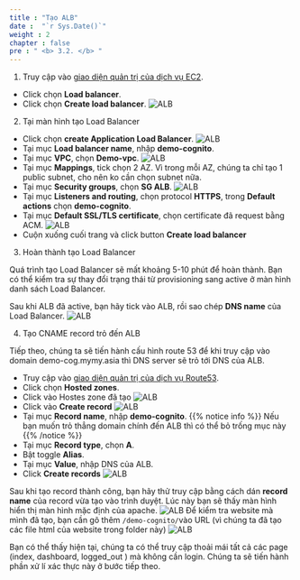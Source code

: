 ```yaml
---
title : "Tạo ALB"
date :  "`r Sys.Date()`" 
weight : 2
chapter : false
pre : " <b> 3.2. </b> "
---
```


1. Truy cập vào [giao diện quản trị của dịch vụ EC2](https://console.aws.amazon.com/ec2/v2/home).
  + Click chọn **Load balancer**.
  + Click chọn **Create load balancer**.
![ALB](/images/3.alb/005-alb.png)

2. Tại màn hình tạo Load Balancer
  + Click chọn **create Application Load Balancer**.
![ALB](/images/3.alb/006-alb.png)
  + Tại mục **Load balancer name**, nhập **demo-cognito**.
  + Tại mục **VPC**, chọn **Demo-vpc**.
![ALB](/images/3.alb/007-alb.png)
  + Tại mục **Mappings**, tick chọn 2 AZ. Vì trong mỗi AZ, chúng ta chỉ tạo 1 public subnet, cho nên ko cần chọn subnet nữa.
  + Tại mục **Security groups**, chọn **SG ALB**.
![ALB](/images/3.alb/008-alb.png)
  + Tại mục **Listeners and routing**, chọn protocol **HTTPS**, trong **Default actions** chọn **demo-cognito**.
  + Tại mục **Default SSL/TLS certificate**, chọn certificate đã request bằng ACM.
![ALB](/images/3.alb/009-alb.png)
  + Cuộn xuống cuối trang và click button **Create load balancer**

3. Hoàn thành tạo Load Balancer

Quá trình tạo Load Balancer sẽ mất khoảng 5-10 phút để hoàn thành. Bạn có thể kiểm tra sự thay đổi trạng thái từ provisioning sang active ở màn hình danh sách Load Balancer.

Sau khi ALB đã active, bạn hãy tick vào ALB, rồi sao chép **DNS name** của Load Balancer.
![ALB](/images/3.alb/010-alb.png)

4. Tạo CNAME record trỏ đến ALB

  Tiếp theo, chúng ta sẽ tiến hành cấu hình route 53 để khi truy cập vào domain demo-cog.mymy.asia thì DNS server sẽ trỏ tới DNS của ALB.
  + Truy cập vào [giao diện quản trị của dịch vụ Route53](https://console.aws.amazon.com/route53/v2/home).
  + Click chọn **Hosted zones**.
  + Click vào Hostes zone đã tạo
![ALB](/images/3.alb/011-alb.png)
  + Click vào **Create record**
![ALB](/images/3.alb/012-alb.png)
  + Tại mục **Record name**, nhập **demo-cognito**.
  {{% notice info %}}
  Nếu bạn muốn trỏ thẳng domain chính đến ALB thì có thể bỏ trống mục này
  {{% /notice %}}
  + Tại mục **Record type**, chọn **A**.
  + Bật toggle **Alias**.
  + Tại mục **Value**, nhập DNS của ALB.
  + Click **Create records**
![ALB](/images/3.alb/013-alb.png)

  Sau khi tạo record thành công, bạn hãy thử truy cập bằng cách dán **record name** của record vừa tạo vào trình duyệt. 
  Lúc này bạn sẽ thấy màn hình hiển thị màn hình mặc định của apache.
  ![ALB](/images/3.alb/014-alb.png)
  Để kiểm tra website mà mình đã tạo, bạn cần gõ thêm `/demo-cognito/`vào URL (vì chúng ta đã tạo các file html của website trong folder này)
  ![ALB](/images/3.alb/015-alb.png)

  Bạn có thể thấy hiện tại, chúng ta có thể truy cập thoải mái tất cả các page (index, dashboard, logged_out ) mà không cần login. 
  Chúng ta sẽ tiến hành phần xử lí xác thực này ở bước tiếp theo.


